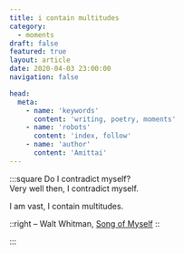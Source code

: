 ```yaml
---
title: i contain multitudes
category:
  - moments
draft: false
featured: true
layout: article
date: 2020-04-03 23:00:00
navigation: false

head:
  meta:
    - name: 'keywords'
      content: 'writing, poetry, moments'
    - name: 'robots'
      content: 'index, follow'
    - name: 'author'
      content: 'Amittai'
---
```


:::square
Do I contradict myself?  
Very well then, I contradict myself.  

I am vast, I contain multitudes.

::right
  &ndash; Walt Whitman, [Song of Myself](https://www.penguin.co.uk/articles/2020/09/walt-whitman-leaves-of-grass-i-contain-multitudes-twitter-meme)
::

:::
